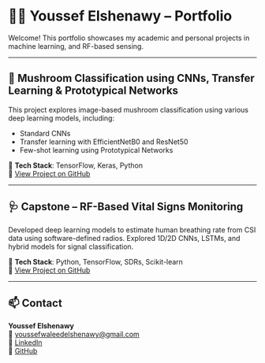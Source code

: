 # 👨‍💻 Youssef Elshenawy –  Portfolio

Welcome! This portfolio showcases my academic and personal projects in machine learning, and RF-based sensing.

---

## 🍄 Mushroom Classification using CNNs, Transfer Learning & Prototypical Networks

This project explores image-based mushroom classification using various deep learning models, including:
- Standard CNNs
- Transfer learning with EfficientNetB0 and ResNet50
- Few-shot learning using Prototypical Networks

📁 **Tech Stack**: TensorFlow, Keras, Python  
🔗 [View Project on GitHub]([https://github.com/youssefwaleed/mushroom-classification](https://github.com/yousseffwaleed/ENDG-511-Project))

---

## 🩺 Capstone – RF-Based Vital Signs Monitoring

Developed deep learning models to estimate human breathing rate from CSI data using software-defined radios. Explored 1D/2D CNNs, LSTMs, and hybrid models for signal classification.

📁 **Tech Stack**: Python, TensorFlow, SDRs, Scikit-learn  
🔗 [View Project on GitHub](https://github.com/youssefwaleed/CapstoneProject)

---

## 📫 Contact

**Youssef Elshenawy**  
📧 [youssefwaleedelshenawy@gmail.com](mailto:youssefwaleedelshenawy@gmail.com)  
🔗 [LinkedIn](https://www.linkedin.com/in/youssef-elshenawy-a04771260/)  
🔗 [GitHub](https://github.com/youssefwaleed)
